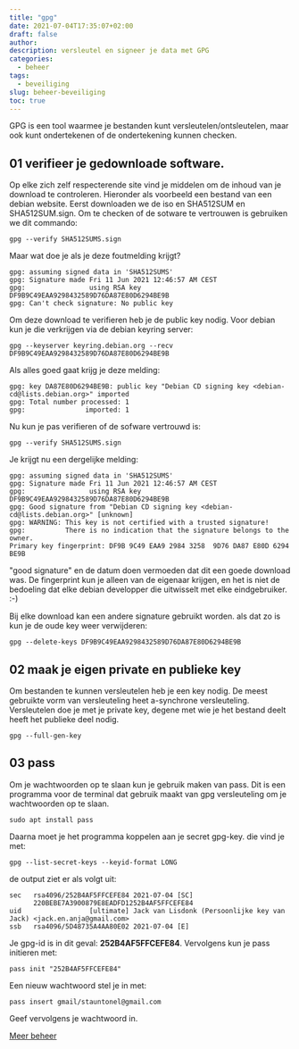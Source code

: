 ```yaml
---
title: "gpg"
date: 2021-07-04T17:35:07+02:00
draft: false
author:
description: versleutel en signeer je data met GPG
categories:
  - beheer
tags:
  - beveiliging
slug: beheer-beveiliging
toc: true
---
```

GPG is een tool waarmee je bestanden kunt versleutelen/ontsleutelen, maar ook kunt ondertekenen of de ondertekening kunnen checken.

<!--more-->

## 01 verifieer je gedownloade software.

Op elke zich zelf respecterende site vind je middelen om de inhoud van je download te controleren. Hieronder als voorbeeld een bestand van een debian website. Eerst downloaden we de iso en SHA512SUM en SHA512SUM.sign. Om te checken of de sotware te vertrouwen is gebruiken we dit commando:

    gpg --verify SHA512SUMS.sign

Maar wat doe je als je deze foutmelding krijgt?

    gpg: assuming signed data in 'SHA512SUMS'
    gpg: Signature made Fri 11 Jun 2021 12:46:57 AM CEST
    gpg:                using RSA key DF9B9C49EAA9298432589D76DA87E80D6294BE9B
    gpg: Can't check signature: No public key

Om deze download te verifieren heb je de public key nodig. Voor debian kun je die verkrijgen via de debian keyring server:

    gpg --keyserver keyring.debian.org --recv DF9B9C49EAA9298432589D76DA87E80D6294BE9B

Als alles goed gaat krijg je deze melding:

    gpg: key DA87E80D6294BE9B: public key "Debian CD signing key <debian-cd@lists.debian.org>" imported
    gpg: Total number processed: 1
    gpg:               imported: 1

Nu kun je pas verifieren of de sofware vertrouwd is:

    gpg --verify SHA512SUMS.sign

Je krijgt nu een dergelijke melding:

    gpg: assuming signed data in 'SHA512SUMS'
    gpg: Signature made Fri 11 Jun 2021 12:46:57 AM CEST
    gpg:                using RSA key DF9B9C49EAA9298432589D76DA87E80D6294BE9B
    gpg: Good signature from "Debian CD signing key <debian-cd@lists.debian.org>" [unknown]
    gpg: WARNING: This key is not certified with a trusted signature!
    gpg:          There is no indication that the signature belongs to the owner.
    Primary key fingerprint: DF9B 9C49 EAA9 2984 3258  9D76 DA87 E80D 6294 BE9B

"good signature" en de datum doen vermoeden dat dit een goede download was.
De fingerprint kun je alleen van de eigenaar krijgen, en het is niet de bedoeling dat elke debian developper die uitwisselt met elke eindgebruiker. :-)

Bij elke download kan een andere signature gebruikt worden. als dat zo is kun je de oude key weer verwijderen:

    gpg --delete-keys DF9B9C49EAA9298432589D76DA87E80D6294BE9B

## 02 maak je eigen private en publieke key

Om bestanden te kunnen versleutelen heb je een key nodig. De meest gebruikte vorm van versleuteling heet a-synchrone versleuteling. Versleutelen doe je met je private key, degene met wie je het bestand deelt heeft het publieke deel nodig.

    gpg --full-gen-key

## 03 pass

Om je wachtwoorden op te slaan kun je gebruik maken van pass. Dit is een programma voor de terminal dat gebruik maakt van gpg versleuteling om je wachtwoorden op te slaan.

    sudo apt install pass

Daarna moet je het programma koppelen aan je secret gpg-key. die vind je met:

    gpg --list-secret-keys --keyid-format LONG

de output ziet er als volgt uit:

    sec   rsa4096/252B4AF5FFCEFE84 2021-07-04 [SC]
          220BEBE7A3900879E8EADFD1252B4AF5FFCEFE84
    uid                 [ultimate] Jack van Lisdonk (Persoonlijke key van Jack) <jack.en.anja@gmail.com>
    ssb   rsa4096/5D48735A4AA80E02 2021-07-04 [E]

Je gpg-id is in dit geval: **252B4AF5FFCEFE84**. Vervolgens kun je pass initieren met:

    pass init "252B4AF5FFCEFE84"

Een nieuw wachtwoord stel je in met:

    pass insert gmail/stauntonel@gmail.com

Geef vervolgens je wachtwoord in.

[Meer beheer](/categories/beheer)
